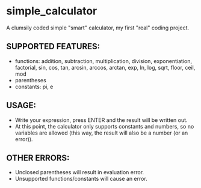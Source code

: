 # simple_calculator

A clumsily coded simple "smart" calculator, my first "real" coding project.

## SUPPORTED FEATURES:
* functions: addition, subtraction, multiplication, division, exponentiation, factorial, sin, cos, tan, arcsin, arccos, arctan, exp, ln, log, sqrt, floor, ceil, mod
* parentheses
* constants: pi, e

## USAGE:
* Write your expression, press ENTER and the result will be written out.
* At this point, the calculator only supports constants and numbers, so no variables are allowed (this way, the result will also be a number (or an error)).

## OTHER ERRORS:
* Unclosed parentheses will result in evaluation error.
* Unsupported functions/constants will cause an error.
